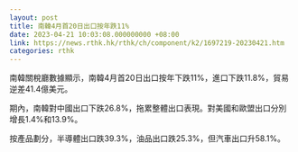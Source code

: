 ```yaml
---
layout: post
title: 南韓4月首20日出口按年跌11%
date: 2023-04-21 10:03:08.000000000 +08:00
link: https://news.rthk.hk/rthk/ch/component/k2/1697219-20230421.htm
categories: rthk
---
```


南韓關稅廳數據顯示，南韓4月首20日出口按年下跌11%，進口下跌11.8%，貿易逆差41.4億美元。

期內，南韓對中國出口下跌26.8%，拖累整體出口表現。對美國和歐盟出口分別增長1.4%和13.9%。

按產品劃分，半導體出口跌39.3%，油品出口跌25.3%，但汽車出口升58.1%。
